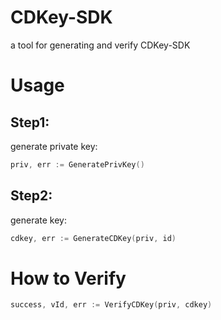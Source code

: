# CDKey-SDK

a tool for generating and verify CDKey-SDK


# Usage

## Step1:
  generate private key:
```go
priv, err := GeneratePrivKey()
```

## Step2:
  generate key:
```go
cdkey, err := GenerateCDKey(priv, id)
```

# How to Verify

```go
success, vId, err := VerifyCDKey(priv, cdkey)
```